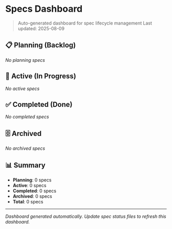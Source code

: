 # Specs Dashboard

> Auto-generated dashboard for spec lifecycle management
> Last updated: 2025-08-09

## 📋 Planning (Backlog)
*No planning specs*

## 🔄 Active (In Progress)
*No active specs*

## ✅ Completed (Done)
*No completed specs*

## 🗄️ Archived
*No archived specs*

## 📊 Summary
- **Planning**: 0 specs
- **Active**: 0 specs
- **Completed**: 0 specs
- **Archived**: 0 specs
- **Total**: 0 specs

---
*Dashboard generated automatically. Update spec status files to refresh this dashboard.*
